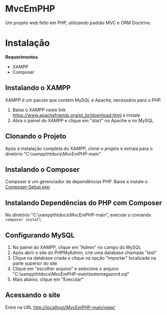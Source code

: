 # MvcEmPHP
Um projeto web feito em PHP, utilizando padrão MVC e ORM Doctrine.

# Instalação 
  
**Requerimentos**
* XAMPP
* Composer

## Instalando o XAMPP
XAMPP é um pacote que contém MySQL e Apache, necessário para o PHP.
1. Baixe o XAMPP neste link <https://www.apachefriends.org/pt_br/download.html> e instale
2. Abra o painel do XAMPP e clique em "start" no Apache e no MySQL

## Clonando o Projeto
Após a instalação completa do XAMPP, clone o projeto e extraia para o diretório "C:\xampp\htdocs\MvcEmPHP-main"

## Instalando o Composer
Composer é um gerenciador de dependências PHP.
Baixe e instale o [Composer-Setup.exe](https://getcomposer.org/Composer-Setup.exe);

## Instalando Dependências do PHP com Composer
No diretório "C:\xampp\htdocs\MvcEmPHP-main", execute o comando `composer install`

## Configurando MySQL
1. No painel do XAMPP, clique em "Admin" no campo do MySQL
2. Após abrir o site do PHPMyAdmin, crie uma database chamada "test"
3. Clique na database criada e clique na opção "importar" localizada na parte superior do site
4. Clique em "escolher arquivo" e selecione o arquivo "C:\xampp\htdocs\MvcEmPHP-main\testemagazord.sql"
5. Mais abaixo, clique em "Executar"

## Acessando o site
Entre na URL <http://localhost/MvcEmPHP-main/view/>
